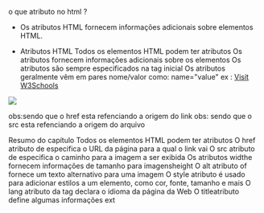 o que atributo no html ?
- Os atributos HTML fornecem informações adicionais sobre elementos HTML.

- Atributos HTML
Todos os elementos HTML podem ter atributos
Os atributos fornecem informações adicionais sobre os elementos
Os atributos são sempre especificados na tag inicial
Os atributos geralmente vêm em pares nome/valor como: name="value"
ex :
<a href="https://www.w3schools.com">Visit W3Schools</a>
<img src="img_girl.jpg">

obs:sendo que  o href esta refenciando a origem do link
obs:  sendo que  o src esta refenciando a origem do arquivo

Resumo do capítulo
Todos os elementos HTML podem ter atributos
O href atributo de <a>especifica o URL da página para a qual o link vai
O src atributo de <img>especifica o caminho para a imagem a ser exibida
Os atributos widthe fornecem informações de tamanho para imagensheight<img>
O alt atributo of <img>fornece um texto alternativo para uma imagem
O style atributo é usado para adicionar estilos a um elemento, como cor, fonte, tamanho e mais
O lang atributo da <html>tag declara o idioma da página da Web
O titleatributo define algumas informações ext

